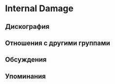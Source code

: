 # Internal Damage



## Дискография


## Отношения с другими группами


## Обсуждения


## Упоминания

